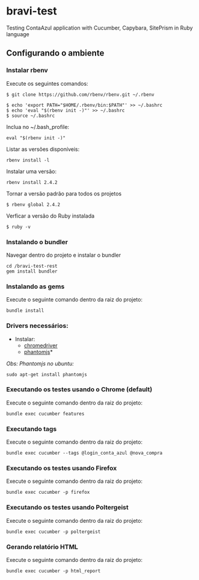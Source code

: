 # bravi-test
Testing ContaAzul application with Cucumber, Capybara, SitePrism in Ruby language


## Configurando o ambiente ##

### Instalar rbenv ###
Execute os seguintes comandos:
```shell
$ git clone https://github.com/rbenv/rbenv.git ~/.rbenv

$ echo 'export PATH="$HOME/.rbenv/bin:$PATH"' >> ~/.bashrc
$ echo 'eval "$(rbenv init -)"' >> ~/.bashrc
$ source ~/.bashrc
```

Inclua no ~/.bash_profile:
```shell
eval "$(rbenv init -)"
```

Listar as versões disponíveis:
```shell
rbenv install -l
```

Instalar uma versão:
```shell
rbenv install 2.4.2
```

Tornar a versão padrão para todos os projetos
```shell
$ rbenv global 2.4.2
```

Verficar a versão do Ruby instalada
```shell
$ ruby -v
```

### Instalando o bundler ###
Navegar dentro do projeto e instalar o bundler
```shell
cd /bravi-test-rest
gem install bundler
```

### Instalando as gems ###
Execute o seguinte comando dentro da raiz do projeto:
```shell
bundle install
```

### Drivers necessários: ###

* Instalar:
    * [chromedriver](https://christopher.su/2015/selenium-chromedriver-ubuntu/ )
    * [phantomjs](http://phantomjs.org/)*
    
_Obs: Phantomjs no ubuntu:_ 
```shell
sudo apt-get install phantomjs
```

### Executando os testes usando o Chrome (default) ###
Execute o seguinte comando dentro da raiz do projeto:
```shell
bundle exec cucumber features
```

### Executando tags ###
Execute o seguinte comando dentro da raiz do projeto:
```shell
bundle exec cucumber --tags @login_conta_azul @nova_compra
```

### Executando os testes usando Firefox ###
Execute o seguinte comando dentro da raiz do projeto:
```shell
bundle exec cucumber -p firefox
```

### Executando os testes usando Poltergeist ###
Execute o seguinte comando dentro da raiz do projeto:
```shell
bundle exec cucumber -p poltergeist
```

### Gerando relatório HTML ###
Execute o seguinte comando dentro da raiz do projeto:
```shell
bundle exec cucumber -p html_report
```
